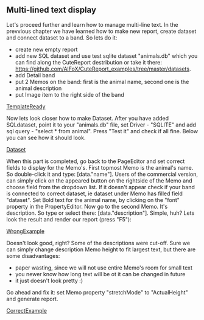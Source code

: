 Multi-lined text display
------

Let's proceed further and learn how to manage multi-line text. In the prevvious chapter we have learned how to make new report, create dataset and connect dataset to a band. So lets do it:
* create new empty report
* add new SQL dataset and use test sqlite dataset "animals.db" which you can find along the CuteReport destribution or take it there: https://github.com/AlFoX/CuteReport_examples/tree/master/datasets. 
* add Detail band
* put 2 Memos on the band: first is the animal name, second one is the animal description
* put Image item to the right side of the band

[TemplateReady]

Now lets look closer how to make Dataset. After you have added SQLdataset, point it to your "animals.db" file, set Driver - "SQLITE" and add sql query - "select * from animal". Press "Test it" and check if all fine. Below you can see how it should look.

[Dataset]

When this part is completed, go back to the PageEditor and set correct fields to display for the Memo's. First topmost Memo is the animal's name. So double-click it and type: [data."name"]. Users of the commercial version, can simply click on the appeared button on the rightside of the Memo and choose field from the dropdown list. If it doesn't appear check if your band is connected to correct dataset, ie dataset under Memo has filled field "dataset". Set Bold text for the animal name, by clicking on the "font" property in the PropertyEditor. Now go to the second Memo. It's description. So type or select there: [data."description"]. Simple, huh? Lets look the result and render our report (press "F5"):

[WrongExample]

Doesn't look good, right? Some of the descriptions were cut-off. Sure we can simply change description Memo height to fit largest text, but there are some disadvantages: 
* paper wasting, since we will not use entire Memo's room for small text
* you newer know how long text will be ot it can be changed in future
* it just doesn't look pretty :)

Go ahead and fix it: set Memo property "stretchMode" to "ActualHeight" and generate report.

[CorrectExample]


[TemplateReady]:../images/multiline_text1.png
[Dataset]:../images/multiline_text2.png
[WrongExample]:../images/multiline_text3.png
[CorrectExample]:../images/multiline_text4.png
